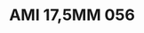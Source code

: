 ---
title: AMI 17,5MM 056
date: 
draft: false

# descripcion
description : Anillo de plata 925 y cubics. Modelo sin fin.

materials: Plata 925

color: 

dimensions: 17,5 mm diámetro

code: 05-28-1223

type: "Anillos"

categories: []

price: $12.090,00

price_eftvo: $10.280,00

# Images
# first image will be shown in the product page
images:
  # - image: "images/path_to_image"
  # La ubicacion de las imagenes es imagenes/Anillos/Anillos.Microcubic/05-28-1223-ami-17,5mm-056
  - image: "./images/anillos/microcubic/05-28-1223-ami-17,5mm-056.jpg"
---